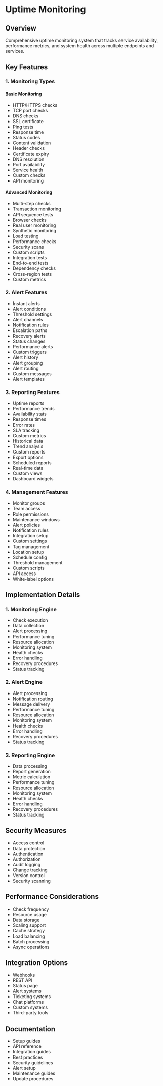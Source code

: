 # Uptime Monitoring

## Overview

Comprehensive uptime monitoring system that tracks service availability, performance metrics, and system health across multiple endpoints and services.

## Key Features

### 1. Monitoring Types

#### Basic Monitoring

- HTTP/HTTPS checks
- TCP port checks
- DNS checks
- SSL certificate
- Ping tests
- Response time
- Status codes
- Content validation
- Header checks
- Certificate expiry
- DNS resolution
- Port availability
- Service health
- Custom checks
- API monitoring

#### Advanced Monitoring

- Multi-step checks
- Transaction monitoring
- API sequence tests
- Browser checks
- Real user monitoring
- Synthetic monitoring
- Load testing
- Performance checks
- Security scans
- Custom scripts
- Integration tests
- End-to-end tests
- Dependency checks
- Cross-region tests
- Custom metrics

### 2. Alert Features

- Instant alerts
- Alert conditions
- Threshold settings
- Alert channels
- Notification rules
- Escalation paths
- Recovery alerts
- Status changes
- Performance alerts
- Custom triggers
- Alert history
- Alert grouping
- Alert routing
- Custom messages
- Alert templates

### 3. Reporting Features

- Uptime reports
- Performance trends
- Availability stats
- Response times
- Error rates
- SLA tracking
- Custom metrics
- Historical data
- Trend analysis
- Custom reports
- Export options
- Scheduled reports
- Real-time data
- Custom views
- Dashboard widgets

### 4. Management Features

- Monitor groups
- Team access
- Role permissions
- Maintenance windows
- Alert policies
- Notification rules
- Integration setup
- Custom settings
- Tag management
- Location setup
- Schedule config
- Threshold management
- Custom scripts
- API access
- White-label options

## Implementation Details

### 1. Monitoring Engine

- Check execution
- Data collection
- Alert processing
- Performance tuning
- Resource allocation
- Monitoring system
- Health checks
- Error handling
- Recovery procedures
- Status tracking

### 2. Alert Engine

- Alert processing
- Notification routing
- Message delivery
- Performance tuning
- Resource allocation
- Monitoring system
- Health checks
- Error handling
- Recovery procedures
- Status tracking

### 3. Reporting Engine

- Data processing
- Report generation
- Metric calculation
- Performance tuning
- Resource allocation
- Monitoring system
- Health checks
- Error handling
- Recovery procedures
- Status tracking

## Security Measures

- Access control
- Data protection
- Authentication
- Authorization
- Audit logging
- Change tracking
- Version control
- Security scanning

## Performance Considerations

- Check frequency
- Resource usage
- Data storage
- Scaling support
- Cache strategy
- Load balancing
- Batch processing
- Async operations

## Integration Options

- Webhooks
- REST API
- Status page
- Alert systems
- Ticketing systems
- Chat platforms
- Custom systems
- Third-party tools

## Documentation

- Setup guides
- API reference
- Integration guides
- Best practices
- Security guidelines
- Alert setup
- Maintenance guides
- Update procedures
